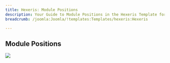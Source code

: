 ```yaml
---
title: Hexeris: Module Positions
description: Your Guide to Module Positions in the Hexeris Template for Joomla
breadcrumb: /joomla:Joomla/!templates:Templates/hexeris:Hexeris

---
```


Module Positions
-----
![][positions]

[positions]: assets/positions.png